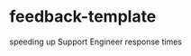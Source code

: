 # feedback-template
speeding up Support Engineer response times

<!-- notes -->
<!-- CRUD documents & sub-documents -->
<!-- nesting documents inside documents -->

<!-- vite & react for faster load times -->
<!--  -->